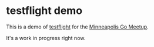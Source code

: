 # testflight demo

This is a demo of [testflight](https://github.com/drewolson/testflight) for the [Minneapolis Go Meetup](http://www.meetup.com/golangmn/).

It's a work in progress right now.
